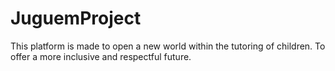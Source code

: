 # JuguemProject

This platform is made to open a new world within the tutoring of children. To offer a more inclusive and respectful future. 
